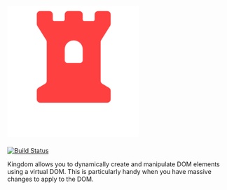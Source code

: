 
![Kindom Logo](https://github.com/montaque22/KingDOM/blob/master/artifacts/kindgom_logo_simple.png "KingDOM")
---
[![Build Status](https://travis-ci.org/montaque22/KingDOM.svg?branch=master)](https://travis-ci.org/montaque22/KingDOM)


Kingdom allows you to dynamically create and manipulate DOM elements using a virtual DOM. This is particularly handy when you have massive changes to apply to the DOM.
